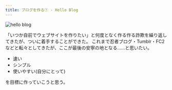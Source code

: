```yaml
---
title: ブログを作る① - Hello Blog
---
```


![hello blog](https://cdn-ak.f.st-hatena.com/images/fotolife/h/hachipochi/20210722/20210722104313.png "SIMPLEシリーズ / THE ブログ")

「いつか自前でウェブサイトを作りたい」と何度となく作る作る詐欺を繰り返してきたが、ついに着手することができた。
これまで忍者ブログ・Tumblr・FC2などと転々としてきたが、ここが最後の安寧の地となる……と思いたい。

- 速い
- シンプル
- 使いやすい(自分にとって)

を目標に作っていこうと思う。
